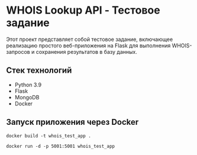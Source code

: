 # WHOIS Lookup API - Тестовое задание

Этот проект представляет собой тестовое задание, включающее реализацию простого веб-приложения на Flask для выполнения WHOIS-запросов и сохранения результатов в базу данных.

## Стек технологий

- Python 3.9
- Flask
- MongoDB
- Docker

## Запуск приложения через Docker

```markdown
docker build -t whois_test_app .

docker run -d -p 5001:5001 whois_test_app
